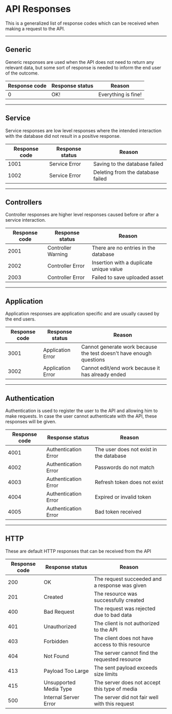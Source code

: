 # **API Responses**


This is a generalized list of response codes which can be received when making a request to the API.

---

## **Generic**

Generic responses are used when the API does not need to return any relevant data, but some sort of response is needed to inform the end user of the outcome.

| Response code | Response status | Reason |
|---|---|---|
|0|OK!|Everything is fine!|

---

## **Service**

Service responses are low level responses where the intended interaction with the database did not result in a positive response.

| Response code | Response status | Reason |
|---|---|---|
| 1001 | Service Error | Saving to the database failed |
| 1002 | Service Error | Deleting from the database failed |

---

## **Controllers**

Controller responses are higher level responses caused before or after a service interaction.

| Response code | Response status | Reason |
|---|---|---|
| 2001 | Controller Warning | There are no entries in the database |
| 2002 | Controller Error | Insertion with a duplicate unique value |
| 2003 | Controller Error | Failed to save uploaded asset |

---

## **Application**

Application responses are application specific and are usually caused by the end users.

| Response code | Response status | Reason |
|---|---|---|
| 3001 | Application Error | Cannot generate work because the test doesn't have enough questions |
| 3002 | Application Error | Cannot edit/end work because it has already ended |

---

## **Authentication**

Authentication is used to register the user to the API and allowing him to make requests. In case the user cannot authenticate with the API, these responses will be given.

| Response code | Response status | Reason |
|---|---|---|
| 4001 | Authentication Error | The user does not exist in the database |
| 4002 | Authentication Error | Passwords do not match |
| 4003 | Authentication Error | Refresh token does not exist |
| 4004 | Authentication Error | Expired or invalid token |
| 4005 | Authentication Error | Bad token received |

---

## **HTTP**

These are default HTTP responses that can be received from the API

| Response code | Response status | Reason |
|---|---|---|
| 200 | OK | The request succeeded and a response was given |
| 201 | Created | The resource was successfully created |
| 400 | Bad Request | The request was rejected due to bad data |
| 401 | Unauthorized | The client is not authorized to the API |
| 403 | Forbidden | The client does not have access to this resource |
| 404 | Not Found | The server cannot find the requested resource |
| 413 | Payload Too Large | The sent payload exceeds size limits |
| 415 | Unsupported Media Type | The server does not accept this type of media |
| 500 | Internal Server Error | The server did not fair well with this request |